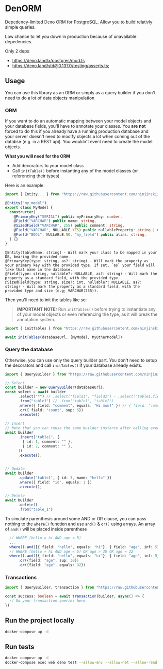 # DenORM
Depedency-limited Deno ORM for PostgreSQL. Allow you to build relativly simple queries.

Low chance to let you down in production because of unavailable depedencies.

Only 2 deps:
* https://deno.land/x/postgres/mod.ts
* https://deno.land/std@0.137.0/testing/asserts.ts;

## Usage
You can use this library as an ORM or simply as a query builder if you don't need to do a lot of data objects manipulation.

### ORM
If you want to do an automatic mapping between your model objects and your database fields, you'll have to annotate your classes.
You __are not__ forced to do this if you already have a running production database and your server doesn't need to modify objects
a lot when coming out of the databse (e.g. in a REST api). You wouldn't event need to create the model objects.

<b>What you will need for the ORM</b>
* Add decorators to your model class
* Call `initTable()` before instanting any of the model classes (or referencing their types)

Here is an example:

```ts
import { Entity... } from "https://raw.githubusercontent.com/ninjinskii/denorm/master/mod.ts"

@Entity("my_model")
export class MyModel {
  constructor(
    @PrimaryKey("SERIAL") public myPrimaryKey: number,
    @Field("VARCHAR") public name: string,
    @SizedField("VARCHAR", 255) public comment: string,
    @Field("VARCHAR", NULLABLE.YES) public nullableProperty: string | null,
    @Field("BOOL", NULLABLE.NO, "my_field") public alias: string,
  ) {}
}
```

```
@Entity(tableName: string) - Will mark your class to be mapped in your DB, bearing the provided name.
@PrimaryKey(type: string, as?: string) - Will mark the property as your primary key with the provided type. If set, `as` your field will take that name in the database.
@Field(type: string, nullable?: NULLABLE, as?: string) - Will mark the property as a standard field, with the provided type.
@SizedField(type: string, size?: int, nullable?: NULLABLE, as?: string) - Will mark the property as a standard field, with the provided type and size (e.g; VARCHAR(255)).
```


Then you'll need to init the tables like so:  

> __IMPORTANT NOTE:__
Run `initTables()` before trying to instantiate any of your model objects or even referencing the type, as it will break the annotation system.
```ts
import { initTables } from "https://raw.githubusercontent.com/ninjinskii/denorm/master/mod.ts"

await initTables(databaseUrl, [MyModel, MyOtherModel])
```

### Query the database
Otherwise, you can use only the query builder part.
You don't need to setup the decorators and call `initTables()` if your database already exists.

```ts
import { QueryBuilder } from "https://raw.githubusercontent.com/ninjinskii/denorm/master/mod.ts"

// Select
const builder = new QueryBuilder(databaseUrl);
const select = await builder
      .select("*") // .select("field1", "field2") - .select("table1.field1", "table_2.field2")
      .from("table1") // .from("table1", "table2")
      .where({ field: "comment", equals: "Hi mom!" }) // { field: "comment", equals: "whatever", chain: true } - Chain will couple the next AND & OR operator
      .or({ field: "count", sup: 5})
      .execute()
      
// Insert
// Note that you can reuse the same builder instance after calling execute()
await builder
      .insert("table1", [
        { id: 1, comment: "" },
        { id: 2, comment: "" },
      ])
      .execute();
      
      
// Update
await builder
      .update("table1", { id: 3, name: "hello" })
      .where({ field: "id", equals: 1 })
      .execute();
      
// Delete
await builder
      .delete()
      .from("table_1")
```

To simulate parenthesis around some AND or OR clause, you can pass nothing to the `where()` function
and use `and()` & `or()` using arrays. An array of `and()` will be placed inside parenthese

```ts
  // WHERE (hello = hi AND age < 5)
  ...
  where().and([{ field: "hello", equals: "hi"}, { field: "age", inf: 5}])
  // WHERE (hello = hi AND age < 5) OR age > 30 OR age = 32
  where().and([{ field: "hello", equals: "hi"}, { field: "age", inf: 5}])
      .or({field: "age", sup: 30})
      .or({field: "age", equals: 32})
```

### Transactions
```ts
import { QueryBuilder, transaction } from "https://raw.githubusercontent.com/ninjinskii/denorm/master/mod.ts"

const success: boolean = await transaction(builder, async() => {
  // Do your transaction queries here
})
```

## Run the project locally
```bash
docker-compose up -d
```

## Run tests
```bash
docker-compose up -d
docker-compose exec web deno test --allow-env --allow-net --allow-read /tests
```
